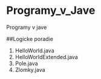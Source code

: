 # Programy_v_Jave
Programy v jave

##Logicke poradie
1. HelloWorld.java
2. HelloWorldExtended.java
3. Pole.java
4. Zlomky.java

